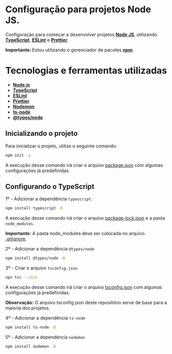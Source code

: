 # Configuração para projetos Node JS.

Configuração para começar a desenvolver projetos <b>[Node JS](https://nodejs.org/en/)</b>, utilizando <b>[TypeScript](https://www.typescriptlang.org/)</b>, <b>[ESLint](https://eslint.org/)</b> e <b>[Prettier](https://prettier.io/)</b>.

<b>Importante: </b> Estou utilizando o gerenciador de pacotes <b>[npm](https://www.npmjs.com/)</b>.

# Tecnologias e ferramentas utilizadas

- <b>[Node.js](https://nodejs.org/en/)</b>
- <b>[TypeScript](https://www.typescriptlang.org/)</b>
- <b>[ESLint](https://eslint.org/)</b>
- <b>[Prettier](https://prettier.io/)</b>
- <b>[Nodemon](https://nodemon.io/)</b>
- <b>[ts-node](https://typestrong.org/ts-node/)</b>
- <b>[@types/node](https://github.com/DefinitelyTyped/DefinitelyTyped)</b>

## Inicializando o projeto

Para inicializar o projeto, utilize o seguinte comando:

```sh
npm init -y
```

A execução desse comando irá criar o arquivo [package.json](./package.json) com algumas configurações já predefinidas.

## Configurando o TypeScript

1º - Adicionar a dependência `typescript`.

```sh
npm install typescript -D
```

A execução desse comando irá criar o arquivo [package-lock.json](./package-lock.json) e a pasta `node_modules`.

<b>Importante:</b> A pasta node_modules deve ser colocada no arquivo [.gitignore](./.gitignore).

2º - Adicionar a dependência `@types/node`

```sh
npm install @types/node -D
```

3º - Criar o arquivo `tsconfig.json`.

```sh
npx tsc --init
```

A execução desse comando irá criar o arquivo [tsconfig.json](./tsconfig.json) com algumas configurações já predefinidas.

<b>Observação:</b> O arquivo tsconfig.json deste repositório serve de base para a maioria dos projetos.

4º - Adicionar a dependência `ts-node`

```sh
npm install ts-node -D
```

5º - Adicionar a dependência `nodemon`

```sh
npm install nodemon -D
```